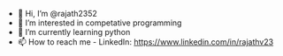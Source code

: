 - 👋 Hi, I’m @rajath2352
- 👀 I’m interested in competative programming
- 🌱 I’m currently learning python
- 📫 How to reach me - LinkedIn: https://www.linkedin.com/in/rajathv23

<!---
rajath2352/rajath2352 is a ✨ special ✨ repository because its `README.md` (this file) appears on your GitHub profile.
You can click the Preview link to take a look at your changes.
--->
